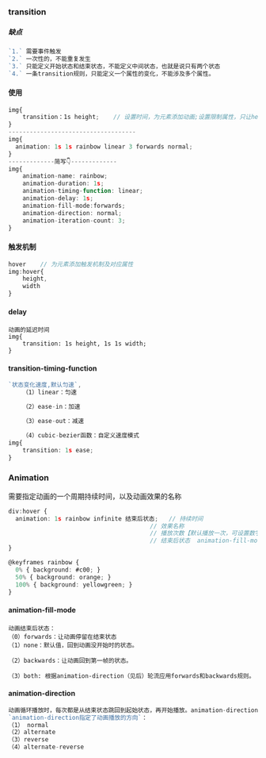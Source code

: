 ### transition

##### 缺点

```typescript
`1.` 需要事件触发
`2.` 一次性的，不能重复发生
`3.` 只能定义开始状态和结束状态，不能定义中间状态，也就是说只有两个状态
`4.` 一条transition规则，只能定义一个属性的变化，不能涉及多个属性。
```

#### 使用

```typescript
img{
    transition：1s height;    // 设置时间，为元素添加动画;设置限制属性，只让height生效
}
------------------------------------
img{
  animation: 1s 1s rainbow linear 3 forwards normal;
}
-------------简写👇-------------
img{
    animation-name: rainbow;
    animation-duration: 1s;
    animation-timing-function: linear;
    animation-delay: 1s;
    animation-fill-mode:forwards;
    animation-direction: normal;
    animation-iteration-count: 3;
}
```

#### 触发机制

```typescript
hover    // 为元素添加触发机制及对应属性
img:hover{
	height,
	width
}
```

#### delay

```
动画的延迟时间
img{
    transition: 1s height, 1s 1s width;
}
```

#### transition-timing-function

```typescript
`状态变化速度,默认匀速`, 
    （1）linear：匀速

    （2）ease-in：加速

    （3）ease-out：减速

    （4）cubic-bezier函数：自定义速度模式
img{
    transition: 1s ease;
}
```

### Animation

需要指定动画的一个周期持续时间，以及动画效果的名称

```typescript
div:hover {
  animation: 1s rainbow infinite 结束后状态;   // 持续时间
                                        // 效果名称  
                                        // 播放次数【默认播放一次，可设置数字】
                                        // 结束后状态  animation-fill-mode
}

@keyframes rainbow {
  0% { background: #c00; }
  50% { background: orange; }
  100% { background: yellowgreen; }
}

```

#### animation-fill-mode

```
动画结束后状态：
（0）forwards：让动画停留在结束状态
（1）none：默认值，回到动画没开始时的状态。

（2）backwards：让动画回到第一帧的状态。

（3）both: 根据animation-direction（见后）轮流应用forwards和backwards规则。
```

#### animation-direction

```typescript
动画循环播放时，每次都是从结束状态跳回到起始状态，再开始播放。animation-direction属性，可以改变这种行为。
`animation-direction指定了动画播放的方向`：
（1） normal
（2）alternate
（3）reverse
（4）alternate-reverse
```

